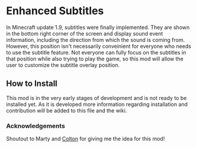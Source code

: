 # Enhanced Subtitles
In Minecraft update 1.9, subtitles were finally implemented. They are shown in the bottom right corner of the screen and display sound event information, including the direction from which the sound is coming from. However, this position isn't necessarily conveinient for everyone who needs to use the subtitle feature. Not everyone can fully focus on the subtitles in that position while also trying to play the game, so this mod will allow the user to customize the subtitle overlay position.

## How to Install
This mod is in the very early stages of development and is not ready to be installed yet. As it is developed more information regarding installation and contribution will be added to this file and the wiki.

### Acknowledgements
Shoutout to Marty and [Colton](https://github.com/colton4e) for giving me the idea for this mod!
